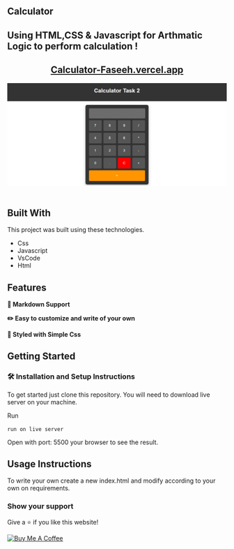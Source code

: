 ## Calculator

## Using HTML,CSS & Javascript for Arthmatic Logic to perform calculation !

<h2 align="center">
  <a href="-faseeh.vercel.app/" target="_blank">Calculator-Faseeh.vercel.app</a>
</h2>

<div align="center">
  <img alt="Demo" src="./Extra/src2.PNG" />
</div>

<br/>

## Built With

This project was built using these technologies.

- Css
- Javascript
- VsCode
- Html

## Features

**📃 Markdown Support**

**✏️ Easy to customize and write of your own**

**🎨 Styled with Simple Css**

## Getting Started

### 🛠 Installation and Setup Instructions

To get started just clone this repository. You will need to download live server on your machine.

Run

```
run on live server
```

Open with port: 5500 your browser to see the result.

## Usage Instructions

To write your own create a new index.html and modify according to your own on requirements.

### Show your support

Give a ⭐ if you like this website!

<a href="https://www.buymeacoffee.com/faseeh41" target="_blank"><img src="https://cdn.buymeacoffee.com/buttons/v2/default-violet.png" alt="Buy Me A Coffee" height= "60px" width= "217px" ></a>
